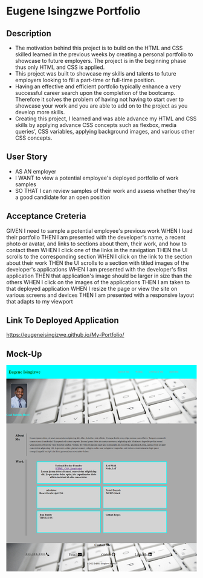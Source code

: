 # Eugene Isingzwe Portfolio

## Description


- The motivation behind this project is to build on the HTML and CSS skilled learned in the previous weeks by creating a personal portfolio to showcase to future employers. The project is in the beginning phase thus only HTML and CSS is applied. 
- This project was built to showcase my skills and talents to future employers looking to fill a part-time or full-time position. 
- Having an effective and efficient portfolio typically enhance a very successful career search upon the completion of the bootcamp.  Therefore it solves the problem of having not having to start over to showcase your work and you are able to add on to the project as you develop more skills. 
- Creating this project, I learned and was able advance my HTML and CSS skills by applying advance CSS concepts such as flexbox, media queries’, CSS variables, applying background images, and various other CSS concepts. 



## User Story
- AS AN employer
- I WANT to view a potential employee's deployed portfolio of work samples
- SO THAT I can review samples of their work and assess whether they're a good candidate for an open position

## Acceptance Creteria 
GIVEN I need to sample a potential employee's previous work
WHEN I load their portfolio
THEN I am presented with the developer's name, a recent photo or avatar, and links to sections about them, their work, and how to contact them
WHEN I click one of the links in the navigation
THEN the UI scrolls to the corresponding section
WHEN I click on the link to the section about their work
THEN the UI scrolls to a section with titled images of the developer's applications
WHEN I am presented with the developer's first application
THEN that application's image should be larger in size than the others
WHEN I click on the images of the applications
THEN I am taken to that deployed application
WHEN I resize the page or view the site on various screens and devices
THEN I am presented with a responsive layout that adapts to my viewport


## Link To Deployed Application 
https://eugeneisingizwe.github.io/My-Portfolio/ 

## Mock-Up
![Screenshot of my portfolio](./Assets/Image/webpage-screenshot.png)


